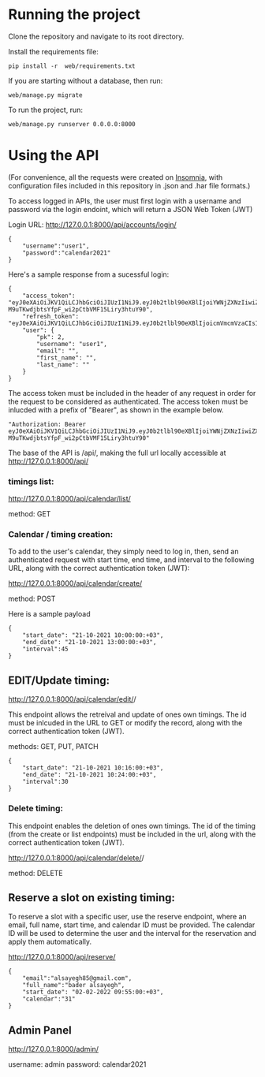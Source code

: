 # Running the project

Clone the repository and navigate to its root directory.

Install the requirements file:
```shell
pip install -r  web/requirements.txt
```

If you are starting without a database, then run:

```shell
web/manage.py migrate 
```

To run the project, run:
```shell
web/manage.py runserver 0.0.0.0:8000
```

# Using the API

(For convenience, all the requests were created on [Insomnia](https://insomnia.rest/), with configuration files included in this repository in .json and .har file formats.)

To access logged in APIs, the user must first login with a username and password via the login endoint, which will return a JSON Web Token (JWT)

Login URL:
http://127.0.0.1:8000/api/accounts/login/


```
{
	"username":"user1",
	"password":"calendar2021"
}
```

Here's a sample response from a sucessful login:
```
{
	"access_token": "eyJ0eXAiOiJKV1QiLCJhbGciOiJIUzI1NiJ9.eyJ0b2tlbl90eXBlIjoiYWNjZXNzIiwiZXhwIjoxNjQzODQxMjg5LCJpYXQiOjE2NDM4NDA5ODksImp0aSI6IjVmMWYxMmY0NjdhNjQ0NTliNDUzZDM2NzY4MDJiZmUwIiwidXNlcl9pZCI6Mn0.VYR-M9uTKwdjbtsYfpF_wi2pCtbVMF15Liry3htuY90",
	"refresh_token": "eyJ0eXAiOiJKV1QiLCJhbGciOiJIUzI1NiJ9.eyJ0b2tlbl90eXBlIjoicmVmcmVzaCIsImV4cCI6MTY0MzkyNzM4OSwiaWF0IjoxNjQzODQwOTg5LCJqdGkiOiIxOGJiNzZkZTM4NjQ0NmM2OGIwZTc2NmYyNGJhYTljMCIsInVzZXJfaWQiOjJ9.FMLuKmiGAStZuGPbquvt0XkzAyMBEP65orCGbsGI9v0",
	"user": {
		"pk": 2,
		"username": "user1",
		"email": "",
		"first_name": "",
		"last_name": ""
	}
}
```

The access token must be included in the header of any request in order for the request to be considered as authenticated.
The access token must be inlucded with a prefix of "Bearer", as shown in the example below.  
```
"Authorization: Bearer eyJ0eXAiOiJKV1QiLCJhbGciOiJIUzI1NiJ9.eyJ0b2tlbl90eXBlIjoiYWNjZXNzIiwiZXhwIjoxNjQzODQxMjg5LCJpYXQiOjE2NDM4NDA5ODksImp0aSI6IjVmMWYxMmY0NjdhNjQ0NTliNDUzZDM2NzY4MDJiZmUwIiwidXNlcl9pZCI6Mn0.VYR-M9uTKwdjbtsYfpF_wi2pCtbVMF15Liry3htuY90"
```


The base of the API is /api/, making the full url locally accessible at http://127.0.0.1:8000/api/

### timings list:
http://127.0.0.1:8000/api/calendar/list/

method: GET

### Calendar / timing creation:
To add to the user's calendar, they simply need to log in, then, send an authenticated request with start time, end time, and interval to the following URL, along with the correct authentication token (JWT):

http://127.0.0.1:8000/api/calendar/create/

method: POST

Here is a sample payload
```
{
	"start_date": "21-10-2021 10:00:00:+03",
	"end_date": "21-10-2021 13:00:00:+03",
	"interval":45
}
```


##  EDIT/Update timing:
http://127.0.0.1:8000/api/calendar/edit/<id>/

This endpoint allows the retreival and update of ones own timings. The id must be inlcuded in the URL to GET or modify the record, along with the correct authentication token (JWT).

methods: GET, PUT, PATCH

```
{
	"start_date": "21-10-2021 10:16:00:+03",
	"end_date": "21-10-2021 10:24:00:+03",
	"interval":30
}
```

### Delete  timing:
This endpoint enables the deletion of ones own timings.
The id of the timing (from the create or list endpoints) must be included in the url, along with the correct authentication token (JWT).

http://127.0.0.1:8000/api/calendar/delete/<id>/

method: DELETE


## Reserve a slot on existing timing:
To reserve a slot with a specific user, use the reserve endpoint, where an email, full name, start time, and calendar ID must be provided. The calendar ID will be used to determine the user and the interval for the reservation and apply them automatically.

http://127.0.0.1:8000/api/reserve/
```
{
	"email":"alsayegh85@gmail.com",
	"full_name":"bader alsayegh",
	"start_date": "02-02-2022 09:55:00:+03",
	"calendar":"31"
}	
```

## Admin Panel
http://127.0.0.1:8000/admin/

username: admin
password: calendar2021